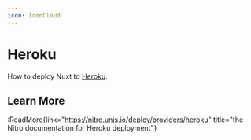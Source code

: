 ```yaml
---
icon: IconCloud
---
```


# Heroku

How to deploy Nuxt to [Heroku](https://www.heroku.com/).

## Learn More

:ReadMore{link="https://nitro.unjs.io/deploy/providers/heroku" title="the Nitro documentation for Heroku deployment"}
